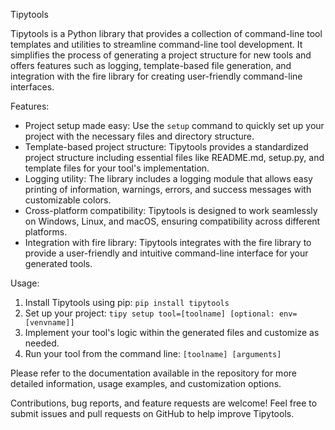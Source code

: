 Tipytools

Tipytools is a Python library that provides a collection of command-line tool templates and utilities to streamline command-line tool development. It simplifies the process of generating a project structure for new tools and offers features such as logging, template-based file generation, and integration with the fire library for creating user-friendly command-line interfaces.

Features:
- Project setup made easy: Use the `setup` command to quickly set up your project with the necessary files and directory structure.
- Template-based project structure: Tipytools provides a standardized project structure including essential files like README.md, setup.py, and template files for your tool's implementation.
- Logging utility: The library includes a logging module that allows easy printing of information, warnings, errors, and success messages with customizable colors.
- Cross-platform compatibility: Tipytools is designed to work seamlessly on Windows, Linux, and macOS, ensuring compatibility across different platforms.
- Integration with fire library: Tipytools integrates with the fire library to provide a user-friendly and intuitive command-line interface for your generated tools.

Usage:
1. Install Tipytools using pip: `pip install tipytools`
2. Set up your project: `tipy setup tool=[toolname] [optional: env=[venvname]]`
3. Implement your tool's logic within the generated files and customize as needed.
4. Run your tool from the command line: `[toolname] [arguments]`

Please refer to the documentation available in the repository for more detailed information, usage examples, and customization options.

Contributions, bug reports, and feature requests are welcome! Feel free to submit issues and pull requests on GitHub to help improve Tipytools.

